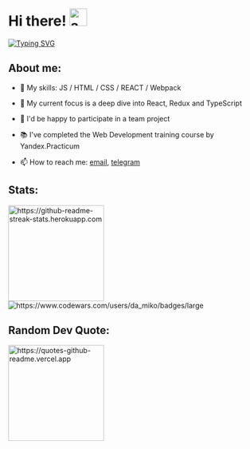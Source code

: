 
<h1 align="left">Hi there! <img src="https://media3.giphy.com/media/adi9Y9YdSpzOfdZ3UQ/giphy.gif?cid=ecf05e472ynv3ors1faqv896xiigdg8z5997koaqkesvx5w6&rid=giphy.gif&ct=g" alt="awesome parrot" width="35px" height="35px"></h1>
<p align="left"><a href="https://git.io/typing-svg"><img src="https://readme-typing-svg.demolab.com?font=Fira+Code&duration=3000&pause=0&width=465&lines=I'm+Dasha;passionate+frontend+developer;always+learning+new+things;JS is Life" alt="Typing SVG"/></a></p>

## About me:

- 🚀 My skills: JS / HTML / CSS / REACT / Webpack   

- 🔭 My current focus is a deep dive into React, Redux and TypeScript

- 👯 I'd be happy to participate in a team project

- 📚 I've completed the Web Development training course by Yandex.Practicum

- 📫 How to reach me: [email](mailto:dashamikolaichuk@gmail.com?), [telegram](https://t.me/da_miko) 

## Stats:
  
<img src="https://github-readme-streak-stats.herokuapp.com/?user=dashimiko&theme=nord&layout=compact&hide_border=true&mode=weekly" alt="https://github-readme-streak-stats.herokuapp.com" height="192px"/>

<img src="https://www.codewars.com/users/da_miko/badges/large" alt="https://www.codewars.com/users/da_miko/badges/large"/>

## Random Dev Quote:
  
<img src="https://quotes-github-readme.vercel.app/api?type=horizontal&theme=nord" alt="https://quotes-github-readme.vercel.app" height="192px"/>
